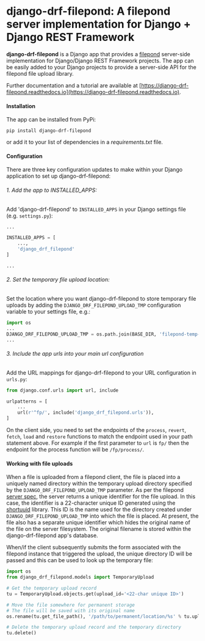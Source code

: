 # django-drf-filepond: A filepond server implementation for Django + Django REST Framework

**django-drf-filepond** is a Django app that provides a [filepond](https://github.com/pqina/filepond) server-side implementation for Django/Django REST Framework projects. The app can be easily added to your Django projects to provide a server-side API for the filepond file upload library.

Further documentation and a tutorial are available at [https://django-drf-filepond.readthedocs.io](https://django-drf-filepond.readthedocs.io).

#### Installation

The app can be installed from PyPi:

```
pip install django-drf-filepond
```

or add it to your list of dependencies in a _requirements.txt_ file.

#### Configuration

There are three key configuration updates to make within your Django application to set up django-drf-filepond:

###### 1. Add the app to INSTALLED_APPS:

Add 'django-drf-filepond' to `INSTALLED_APPS` in your Django settings file (e.g. `settings.py`):

```python
...

INSTALLED_APPS = [
	...,
	'django_drf_filepond'
]

...
```

###### 2. Set the temporary file upload location:

Set the location where you want django-drf-filepond to store temporary file uploads by adding the `DJANGO_DRF_FILEPOND_UPLOAD_TMP` configuration variable to your settings file, e.g.:

```python
import os
...
DJANGO_DRF_FILEPOND_UPLOAD_TMP = os.path.join(BASE_DIR, 'filepond-temp-uploads')
...
```

###### 3. Include the app urls into your main url configuration

Add the URL mappings for django-drf-filepond to your URL configuration in `urls.py`:

```python
from django.conf.urls import url, include

urlpatterns = [
	...
	url(r'^fp/', include('django_drf_filepond.urls')),
]
```

On the client side, you need to set the endpoints of the `process`, `revert`, `fetch`, `load` and `restore` functions to match the endpoint used in your path statement above. For example if the first parameter to `url` is `fp/` then the endpoint for the process function will be `/fp/process/`.

#### Working with file uploads

When a file is uploaded from a filepond client, the file is placed into a uniquely named directory within the temporary upload directory specified by the `DJANGO_DRF_FILEPOND_UPLOAD_TMP` parameter. As per the filepond [server spec](https://pqina.nl/filepond/docs/patterns/api/server/), the server returns a unique identifier for the file upload. In this case, the identifier is a 22-character unique ID generated using the [shortuuid](https://github.com/skorokithakis/shortuuid) library. This ID is the name used for the directory created under `DJANGO_DRF_FILEPOND_UPLOAD_TMP` into which the file is placed. At present, the file also has a separate unique identifier which hides the original name of the file on the server filesystem. The original filename is stored within the django-drf-filepond app's database.

When/if the client subsequently submits the form associated with the filepond instance that triggered the upload, the unique directory ID will be passed and this can be used to look up the temporary file:

```python
import os
from django_drf_filepond.models import TemporaryUpload

# Get the temporary upload record
tu = TemporaryUpload.objects.get(upload_id='<22-char unique ID>')

# Move the file somewhere for permanent storage
# The file will be saved with its original name
os.rename(tu.get_file_path(), '/path/to/permanent/location/%s' % tu.upload_name)

# Delete the temporary upload record and the temporary directory
tu.delete()
```